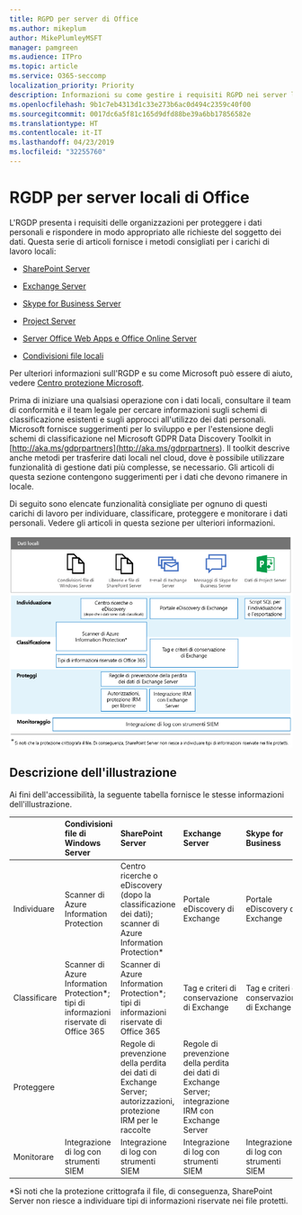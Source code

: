 ```yaml
---
title: RGPD per server di Office
ms.author: mikeplum
author: MikePlumleyMSFT
manager: pamgreen
ms.audience: ITPro
ms.topic: article
ms.service: O365-seccomp
localization_priority: Priority
description: Informazioni su come gestire i requisiti RGPD nei server locali di Office.
ms.openlocfilehash: 9b1c7eb4313d1c33e273b6ac0d494c2359c40f00
ms.sourcegitcommit: 0017dc6a5f81c165d9dfd88be39a6bb17856582e
ms.translationtype: HT
ms.contentlocale: it-IT
ms.lasthandoff: 04/23/2019
ms.locfileid: "32255760"
---
```

# <a name="gdpr-for-office-on-premises-servers"></a>RGDP per server locali di Office

L'RGDP presenta i requisiti delle organizzazioni per proteggere i dati personali e rispondere in modo appropriato alle richieste del soggetto dei dati. Questa serie di articoli fornisce i metodi consigliati per i carichi di lavoro locali:

-   [SharePoint Server](gdpr-for-sharepoint-server.md)

-   [Exchange Server](gdpr-for-exchange-server.md)

-   [Skype for Business Server](gdpr-for-skype-for-business-server.md)

-   [Project Server](gdpr-for-project-server.md)

-   [Server Office Web Apps e Office Online Server](gdpr-for-office-online-server.md)

-   [Condivisioni file locali](gdpr-for-on-premises-file-shares.md)

Per ulteriori informazioni sull'RGDP e su come Microsoft può essere di aiuto, vedere [Centro protezione Microsoft](https://www.microsoft.com/it-IT/TrustCenter/Privacy/gdpr/default.aspx).

Prima di iniziare una qualsiasi operazione con i dati locali, consultare il team di conformità e il team legale per cercare informazioni sugli schemi di classificazione esistenti e sugli approcci all'utilizzo dei dati personali. Microsoft fornisce suggerimenti per lo sviluppo e per l'estensione degli schemi di classificazione nel Microsoft GDPR Data Discovery Toolkit in [http://aka.ms/gdprpartners](<http://aka.ms/gdprpartners>). Il toolkit descrive anche metodi per trasferire dati locali nel cloud, dove è possibile utilizzare funzionalità di gestione dati più complesse, se necessario. Gli articoli di questa sezione contengono suggerimenti per i dati che devono rimanere in locale.

Di seguito sono elencate funzionalità consigliate per ognuno di questi carichi di lavoro per individuare, classificare, proteggere e monitorare i dati personali. Vedere gli articoli in questa sezione per ulteriori informazioni.

![](media/gdpr-for-office-servers-image1.png)

## <a name="illustration-description"></a>Descrizione dell'illustrazione

Ai fini dell'accessibilità, la seguente tabella fornisce le stesse informazioni dell'illustrazione.

|             |Condivisioni file di Windows Server|SharePoint Server|Exchange Server|Skype for Business|Project Server|
|:------------|:-------------------------|:----------------|:--------------|:-----------------|:-------------|
|Individuare|Scanner di Azure Information Protection|Centro ricerche o eDiscovery (dopo la classificazione dei dati); scanner di Azure Information Protection*|Portale eDiscovery di Exchange|Portale eDiscovery di Exchange|Script SQL per l'individuazione e l'esportazione|
|Classificare|Scanner di Azure Information Protection*; tipi di informazioni riservate di Office 365|Scanner di Azure Information Protection*; tipi di informazioni riservate di Office 365|Tag e criteri di conservazione di Exchange|Tag e criteri di conservazione di Exchange||
|Proteggere||Regole di prevenzione della perdita dei dati di Exchange Server; autorizzazioni, protezione IRM per le raccolte|Regole di prevenzione della perdita dei dati di Exchange Server; integrazione IRM con Exchange Server|||
|Monitorare|Integrazione di log con strumenti SIEM|Integrazione di log con strumenti SIEM|Integrazione di log con strumenti SIEM|Integrazione di log con strumenti SIEM|Integrazione di log con strumenti SIEM|

*Si noti che la protezione crittografa il file, di conseguenza, SharePoint Server non riesce a individuare tipi di informazioni riservate nei file protetti.
